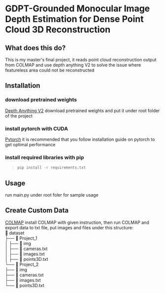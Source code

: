 # GDPT-Grounded Monocular Image Depth Estimation for Dense Point Cloud 3D Reconstruction

## What does this do?
This is my master's final project, it reads point cloud reconstruction output from COLMAP and use depth anything V2 to solve the issue where featureless area could not be reconstructed

## Installation
  ### download pretrained weights
  [Depth Anything V2](https://github.com/DepthAnything/Depth-Anything-V2) download pretrained weights and put it under root folder of the project

  ### install pytorch with CUDA
  [Pytorch](https://pytorch.org/) it is recommended that you follow installation guide on pytorch to get optimal performance

  ### install required libraries with pip 
  > ```bash
  > pip install -r requirements.txt
  >   ```
## Usage
  run main.py under root foler for sample usage
## Create Custom Data
  [COLMAP](https://colmap.github.io/install.html) install COLMAP with given instruction, then run COLMAP and export data to txt file, put images and files under this structure:  
  📂 dataset  
  ├── 📂 Project_1  
  │   ├──  📂 img  
  │   ├──  📄 cameras.txt  
  │   ├──  📄 images.txt  
  │   ├──  📄 points3D.txt  
  └── 📂 Project_2  
      ├── 📂 img  
      ├── 📄 cameras.txt  
      ├── 📄 images.txt  
      └── 📄 points3D.txt  
